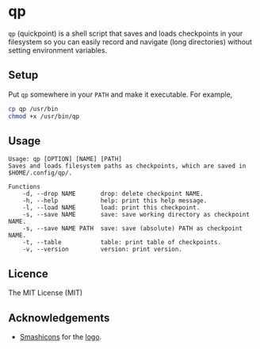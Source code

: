 # qp

`qp` (quickpoint) is a shell script that saves and loads checkpoints in your filesystem so you can easily record and navigate (long directories) without setting environment variables.

## Setup

Put `qp` somewhere in your `PATH` and make it executable. For example,

```sh
cp qp /usr/bin
chmod +x /usr/bin/qp
```

## Usage

```help
Usage: qp [OPTION] [NAME] [PATH]
Saves and loads filesystem paths as checkpoints, which are saved in $HOME/.config/qp/.

Functions
    -d, --drop NAME       drop: delete checkpoint NAME.
    -h, --help            help: print this help message.
    -l, --load NAME       load: print this checkpoint.
    -s, --save NAME       save: save working directory as checkpoint NAME.
    -s, --save NAME PATH  save: save (absolute) PATH as checkpoint NAME.
    -t, --table           table: print table of checkpoints.
    -v, --version         version: print version.
```

## Licence

The MIT License (MIT)

## Acknowledgements

- [Smashicons](https://www.flaticon.com/authors/smashicons) for the [logo](https://www.flaticon.com/free-icon/flag_148882).
